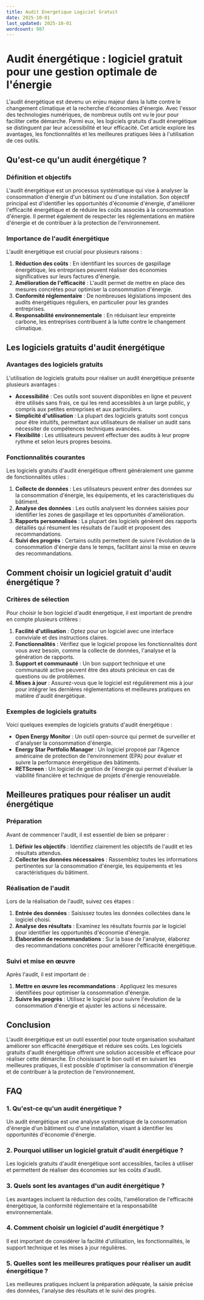 ```yaml
---
title: Audit Energetique Logiciel Gratuit
date: 2025-10-01
last_updated: 2025-10-01
wordcount: 987
---
```


# Audit énergétique : logiciel gratuit pour une gestion optimale de l'énergie

L'audit énergétique est devenu un enjeu majeur dans la lutte contre le changement climatique et la recherche d'économies d'énergie. Avec l'essor des technologies numériques, de nombreux outils ont vu le jour pour faciliter cette démarche. Parmi eux, les logiciels gratuits d'audit énergétique se distinguent par leur accessibilité et leur efficacité. Cet article explore les avantages, les fonctionnalités et les meilleures pratiques liées à l'utilisation de ces outils.

## Qu'est-ce qu'un audit énergétique ?

### Définition et objectifs

L'audit énergétique est un processus systématique qui vise à analyser la consommation d'énergie d'un bâtiment ou d'une installation. Son objectif principal est d'identifier les opportunités d'économie d'énergie, d'améliorer l'efficacité énergétique et de réduire les coûts associés à la consommation d'énergie. Il permet également de respecter les réglementations en matière d'énergie et de contribuer à la protection de l'environnement.

### Importance de l'audit énergétique

L'audit énergétique est crucial pour plusieurs raisons :

1. **Réduction des coûts** : En identifiant les sources de gaspillage énergétique, les entreprises peuvent réaliser des économies significatives sur leurs factures d'énergie.
2. **Amélioration de l'efficacité** : L'audit permet de mettre en place des mesures concrètes pour optimiser la consommation d'énergie.
3. **Conformité réglementaire** : De nombreuses législations imposent des audits énergétiques réguliers, en particulier pour les grandes entreprises.
4. **Responsabilité environnementale** : En réduisant leur empreinte carbone, les entreprises contribuent à la lutte contre le changement climatique.

## Les logiciels gratuits d'audit énergétique

### Avantages des logiciels gratuits

L'utilisation de logiciels gratuits pour réaliser un audit énergétique présente plusieurs avantages :

- **Accessibilité** : Ces outils sont souvent disponibles en ligne et peuvent être utilisés sans frais, ce qui les rend accessibles à un large public, y compris aux petites entreprises et aux particuliers.
- **Simplicité d'utilisation** : La plupart des logiciels gratuits sont conçus pour être intuitifs, permettant aux utilisateurs de réaliser un audit sans nécessiter de compétences techniques avancées.
- **Flexibilité** : Les utilisateurs peuvent effectuer des audits à leur propre rythme et selon leurs propres besoins.

### Fonctionnalités courantes

Les logiciels gratuits d'audit énergétique offrent généralement une gamme de fonctionnalités utiles :

1. **Collecte de données** : Les utilisateurs peuvent entrer des données sur la consommation d'énergie, les équipements, et les caractéristiques du bâtiment.
2. **Analyse des données** : Les outils analysent les données saisies pour identifier les zones de gaspillage et les opportunités d'amélioration.
3. **Rapports personnalisés** : La plupart des logiciels génèrent des rapports détaillés qui résument les résultats de l'audit et proposent des recommandations.
4. **Suivi des progrès** : Certains outils permettent de suivre l'évolution de la consommation d'énergie dans le temps, facilitant ainsi la mise en œuvre des recommandations.

## Comment choisir un logiciel gratuit d'audit énergétique ?

### Critères de sélection

Pour choisir le bon logiciel d'audit énergétique, il est important de prendre en compte plusieurs critères :

1. **Facilité d'utilisation** : Optez pour un logiciel avec une interface conviviale et des instructions claires.
2. **Fonctionnalités** : Vérifiez que le logiciel propose les fonctionnalités dont vous avez besoin, comme la collecte de données, l'analyse et la génération de rapports.
3. **Support et communauté** : Un bon support technique et une communauté active peuvent être des atouts précieux en cas de questions ou de problèmes.
4. **Mises à jour** : Assurez-vous que le logiciel est régulièrement mis à jour pour intégrer les dernières réglementations et meilleures pratiques en matière d'audit énergétique.

### Exemples de logiciels gratuits

Voici quelques exemples de logiciels gratuits d'audit énergétique :

- **Open Energy Monitor** : Un outil open-source qui permet de surveiller et d'analyser la consommation d'énergie.
- **Energy Star Portfolio Manager** : Un logiciel proposé par l'Agence américaine de protection de l'environnement (EPA) pour évaluer et suivre la performance énergétique des bâtiments.
- **RETScreen** : Un logiciel de gestion de l'énergie qui permet d'évaluer la viabilité financière et technique de projets d'énergie renouvelable.

## Meilleures pratiques pour réaliser un audit énergétique

### Préparation

Avant de commencer l'audit, il est essentiel de bien se préparer :

1. **Définir les objectifs** : Identifiez clairement les objectifs de l'audit et les résultats attendus.
2. **Collecter les données nécessaires** : Rassemblez toutes les informations pertinentes sur la consommation d'énergie, les équipements et les caractéristiques du bâtiment.

### Réalisation de l'audit

Lors de la réalisation de l'audit, suivez ces étapes :

1. **Entrée des données** : Saisissez toutes les données collectées dans le logiciel choisi.
2. **Analyse des résultats** : Examinez les résultats fournis par le logiciel pour identifier les opportunités d'économie d'énergie.
3. **Élaboration de recommandations** : Sur la base de l'analyse, élaborez des recommandations concrètes pour améliorer l'efficacité énergétique.

### Suivi et mise en œuvre

Après l'audit, il est important de :

1. **Mettre en œuvre les recommandations** : Appliquez les mesures identifiées pour optimiser la consommation d'énergie.
2. **Suivre les progrès** : Utilisez le logiciel pour suivre l'évolution de la consommation d'énergie et ajuster les actions si nécessaire.

## Conclusion

L'audit énergétique est un outil essentiel pour toute organisation souhaitant améliorer son efficacité énergétique et réduire ses coûts. Les logiciels gratuits d'audit énergétique offrent une solution accessible et efficace pour réaliser cette démarche. En choisissant le bon outil et en suivant les meilleures pratiques, il est possible d'optimiser la consommation d'énergie et de contribuer à la protection de l'environnement.

## FAQ

### 1. Qu'est-ce qu'un audit énergétique ?

Un audit énergétique est une analyse systématique de la consommation d'énergie d'un bâtiment ou d'une installation, visant à identifier les opportunités d'économie d'énergie.

### 2. Pourquoi utiliser un logiciel gratuit d'audit énergétique ?

Les logiciels gratuits d'audit énergétique sont accessibles, faciles à utiliser et permettent de réaliser des économies sur les coûts d'audit.

### 3. Quels sont les avantages d'un audit énergétique ?

Les avantages incluent la réduction des coûts, l'amélioration de l'efficacité énergétique, la conformité réglementaire et la responsabilité environnementale.

### 4. Comment choisir un logiciel d'audit énergétique ?

Il est important de considérer la facilité d'utilisation, les fonctionnalités, le support technique et les mises à jour régulières.

### 5. Quelles sont les meilleures pratiques pour réaliser un audit énergétique ?

Les meilleures pratiques incluent la préparation adéquate, la saisie précise des données, l'analyse des résultats et le suivi des progrès.